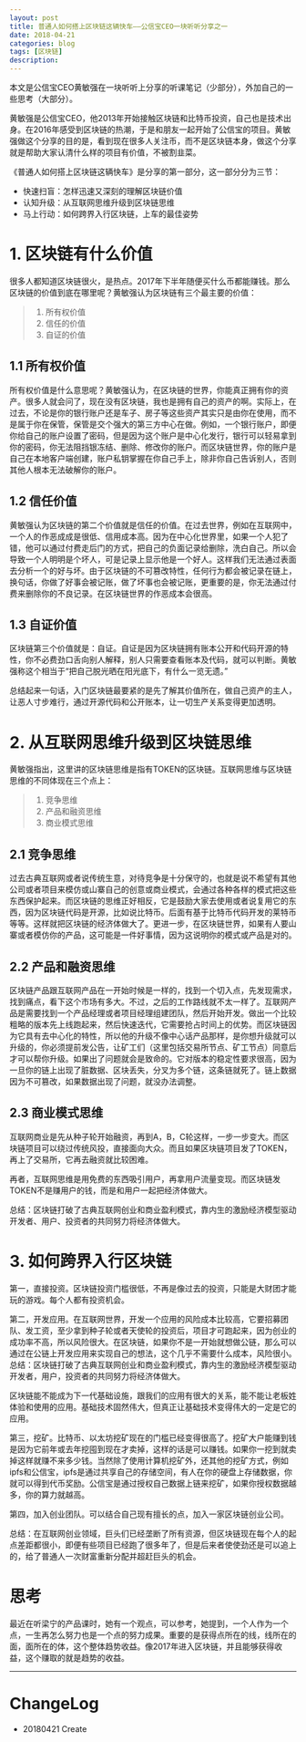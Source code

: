 ```yaml
---
layout: post
title: 普通人如何搭上区块链这辆快车——公信宝CEO一块听听分享之一
date: 2018-04-21
categories: blog
tags: [区块链]
description:
---
```

本文是公信宝CEO黄敏强在一块听听上分享的听课笔记（少部分），外加自己的一些思考（大部分）。

黄敏强是公信宝CEO，他2013年开始接触区块链和比特币投资，自己也是技术出身。在2016年感受到区块链的热潮，于是和朋友一起开始了公信宝的项目。黄敏强做这个分享的目的是，看到现在很多人关注币，而不是区块链本身，做这个分享就是帮助大家认清什么样的项目有价值，不被割韭菜。

《普通人如何搭上区块链这辆快车》是分享的第一部分，这一部分分为三节：
- 快速扫盲：怎样迅速又深刻的理解区块链价值
- 认知升级：从互联网思维升级到区块链思维
- 马上行动：如何跨界入行区块链，上车的最佳姿势

# 1. 区块链有什么价值
很多人都知道区块链很火，是热点。2017年下半年随便买什么币都能赚钱。那么区块链的价值到底在哪里呢？黄敏强认为区块链有三个最主要的价值：
> 1. 所有权价值
> 2. 信任的价值
> 3. 自证的价值

## 1.1 所有权价值
所有权价值是什么意思呢？黄敏强认为，在区块链的世界，你能真正拥有你的资产。很多人就会问了，现在没有区块链，我也是拥有自己的资产的啊。实际上，在过去，不论是你的银行账户还是车子、房子等这些资产其实只是由你在使用，而不是属于你在保管，保管是交个强大的第三方中心在做。例如，一个银行账户，即便你给自己的账户设置了密码，但是因为这个账户是中心化发行，银行可以轻易拿到你的密码，你无法阻挡银冻结、删除、修改你的账户。而区块链世界，你的账户是自己在本地客户端创建，账户私钥掌握在你自己手上，除非你自己告诉别人，否则其他人根本无法破解你的账户。

## 1.2 信任价值
黄敏强认为区块链的第二个价值就是信任的价值。在过去世界，例如在互联网中，一个人的作恶成成是很低、信用成本高。因为在中心化世界里，如果一个人犯了错，他可以通过付费走后门的方式，把自己的负面记录给删除，洗白自己。所以会导致一个人明明是个坏人，可是记录上显示他是一个好人。这样我们无法通过表面去分析一个的好与坏。由于区块链的不可篡改特性，任何行为都会被记录在链上，换句话，你做了好事会被记账，做了坏事也会被记账，更重要的是，你无法通过付费来删除你的不良记录。在区块链世界的作恶成本会很高。

## 1.3 自证价值
区块链第三个价值就是：自证。自证是因为区块链拥有账本公开和代码开源的特性，你不必费劲口舌向别人解释，别人只需要查看账本及代码，就可以判断。黄敏强称这个相当于“把自己脱光晒在阳光底下，有什么一览无遗。”

总结起来一句话，入门区块链最要紧的是先了解其价值所在，做自己资产的主人，让恶人寸步难行，通过开源代码和公开账本，让一切生产关系变得更加透明。


# 2. 从互联网思维升级到区块链思维

黄敏强指出，这里讲的区块链思维是指有TOKEN的区块链。互联网思维与区块链思维的不同体现在三个点上：
> 1. 竞争思维
> 2. 产品和融资思维
> 3. 商业模式思维

## 2.1 竞争思维
过去古典互联网或者说传统生意，对待竞争是十分保守的，也就是说不希望有其他公司或者项目来模仿或山寨自己的创意或商业模式，会通过各种各样的模式把这些东西保护起来。而区块链的思维正好相反，它是鼓励大家去使用或者说复用它的东西，因为区块链代码是开源，比如说比特币。后面有基于比特币代码开发的莱特币等等。这样就把区块链的经济体做大了。更进一步，在区块链世界，如果有人要山寨或者模仿你的产品，这可能是一件好事情，因为这说明你的模式或产品是对的。

## 2.2 产品和融资思维
区块链产品跟互联网产品在一开始时候是一样的，找到一个切入点，先发现需求，找到痛点，看下这个市场有多大。不过，之后的工作路线就不太一样了。互联网产品是需要找到一个产品经理或者项目经理组建团队，然后开始开发。做出一个比较粗略的版本先上线跑起来，然后快速迭代，它需要抢占时间上的优势。而区块链因为它具有去中心化的特性，所以他的升级不像中心话产品那样，是你想升级就可以升级的，你必须提前发公告，让矿工们（这里包括交易所节点、矿工节点）同意后才可以帮你升级。如果出了问题就会是致命的。它对版本的稳定性要求很高，因为一旦你的链上出现了脏数据、区块丢失，分叉为多个链，这条链就死了。链上数据因为不可篡改，如果数据出现了问题，就没办法调整。

## 2.3 商业模式思维

互联网商业是先从种子轮开始融资，再到A，B，C轮这样，一步一步变大。而区块链项目可以绕过传统风投，直接面向大众。而且如果区块链项目发了TOKEN，再上了交易所，它再去融资就比较困难。

再者，互联网思维是用免费的东西吸引用户，再拿用户流量变现。而区块链发TOKEN不是赚用户的钱，而是和用户一起把经济体做大。

总结：区块链打破了古典互联网创业和商业盈利模式，靠内生的激励经济模型驱动开发者、用户、投资者的共同努力将经济体做大。


# 3. 如何跨界入行区块链
第一，直接投资。区块链投资门槛很低，不再是像过去的投资，只能是大财团才能玩的游戏。每个人都有投资机会。

第二，开发应用。在互联网世界，开发一个应用的风险成本比较高，它要招募团队、发工资，至少拿到种子轮或者天使轮的投资后，项目才可跑起来，因为创业的成功率不高，所以风险很大。在区块链，如果你不是一开始就想做公链，那么可以通过在公链上开发应用来实现自己的想法，这个几乎不需要什么成本，风险很小。总结：区块链打破了古典互联网创业和商业盈利模式，靠内生的激励经济模型驱动开发者，用户，投资者的共同努力将经济体做大。

区块链能不能成为下一代基础设施，跟我们的应用有很大的关系，能不能让老板姓体验和使用的应用。基础技术固然伟大，但真正让基础技术变得伟大的一定是它的应用。

第三，挖矿。比特币、以太坊挖矿现在的门槛已经变得很高了。挖矿大户能赚到钱是因为它前年或去年挖囤到现在才卖掉，这样的话是可以赚钱。如果你一挖到就卖掉这样就赚不来多少钱。当然除了使用计算机挖矿外，还其他的挖矿方式，例如ipfs和公信宝，ipfs是通过共享自己的存储空间，有人在你的硬盘上存储数据，你就可以得到代币奖励。公信宝是通过授权自己数据上链来挖矿，如果你授权数据越多，你的算力就越高。

第四，加入创业团队。可以结合自己现有擅长的点，加入一家区块链创业公司。

总结：在互联网创业领域，巨头们已经垄断了所有资源，但区块链现在每个人的起点差距都很小，即便有些项目已经跑了很多年了，但是后来者使使劲还是可以追上的，给了普通人一次财富重新分配并超赶巨头的机会。


# 思考
最近在听梁宁的产品课时，她有一个观点，可以参考，她提到，一个人作为一个点，一生再怎么努力也是一个点的努力成果。重要的是获得点所在的线，线所在的面，面所在的体，这个整体趋势收益。像2017年进入区块链，并且能够获得收益，这个赚取的就是趋势的收益。

***
# ChangeLog
- 20180421 Create
